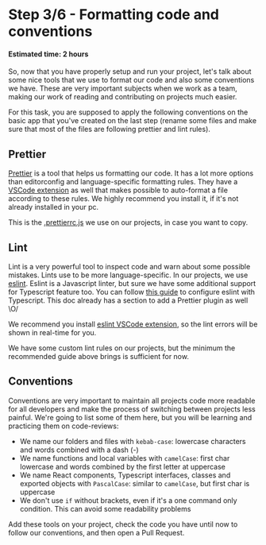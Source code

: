 # Step 3/6 - Formatting code and conventions
#### Estimated time: 2 hours

So, now that you have properly setup and run your project, let's talk about some nice tools that we use to format our code and also some conventions we have. These are very important subjects when we work as a team, making our work of reading and contributing on projects much easier.

For this task, you are supposed to apply the following conventions on the basic app that you've created on the last step (rename some files and make sure that most of the files are following prettier and lint rules).

## Prettier

[Prettier](https://prettier.io/) is a tool that helps us formatting our code. It has a lot more options than editorconfig and language-specific formatting rules. They have a [VSCode extension](https://marketplace.visualstudio.com/items?itemName=esbenp.prettier-vscode) as well that makes possible to auto-format a file according to these rules. We highly recommend you install it, if it's not already installed in your pc.

This is the [.prettierrc.js](https://github.com/indigotech/template-react/blob/master/.prettierrc.js) we use on our projects, in case you want to copy.

## Lint

Lint is a very powerful tool to inspect code and warn about some possible mistakes. Lints use to be more language-specific. In our projects, we use [eslint](https://eslint.org/). Eslint is a Javascript linter, but sure we have some additional support for Typescript feature too. You can follow [this guide](https://github.com/typescript-eslint/typescript-eslint/tree/main/docs/linting) to configure eslint with Typescript. This doc already has a section to add a Prettier plugin as well \O/

We recommend you install [eslint VSCode extension](https://marketplace.visualstudio.com/items?itemName=dbaeumer.vscode-eslint), so the lint errors will be shown in real-time for you.

We have some custom lint rules on our projects, but the minimum the recommended guide above brings is sufficient for now.

## Conventions

Conventions are very important to maintain all projects code more readable for all developers and make the process of switching between projects less painful. We're going to list some of them here, but you will be learning and practicing them on code-reviews:

+ We name our folders and files with `kebab-case`: lowercase characters and words combined with a dash (-)
+ We name functions and local variables with `camelCase`: first char lowercase and words combined by the first letter at uppercase
+ We name React components, Typescript interfaces, classes and exported objects with `PascalCase`: similar to `camelCase`, but first char is uppercase
+ We don't use `if` without brackets, even if it's a one command only condition. This can avoid some readability problems

Add these tools on your project, check the code you have until now to follow our conventions, and then open a Pull Request.
